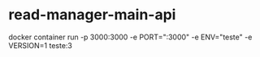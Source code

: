 # read-manager-main-api
docker container run -p 3000:3000 -e PORT=":3000" -e ENV="teste" -e VERSION=1 teste:3
